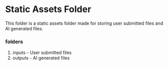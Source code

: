 # Static Assets Folder

This folder is a static assets folder made for storing user submitted files and AI generated files. 

### folders
1. inputs - User submitted files
2. outputs - AI generated files
